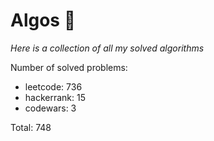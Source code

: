 # Algos 🏯

_Here is a collection of all my solved algorithms_

Number of solved problems:
- leetcode: 736
- hackerrank: 15
- codewars: 3

Total: 748
